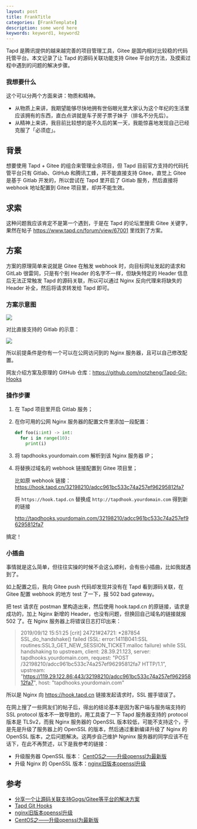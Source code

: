 ```yaml
---
layout: post
title: FrankTitle
categories: [FrankTemplate]
description: some word here
keywords: keyword1, keyword2
---
```



Tapd 是腾讯提供的越来越完善的项目管理工具，Gitee 是国内相对比较稳的代码托管平台。本文记录了让 Tapd 的源码关联功能支持 Gitee 平台的方法，及摸索过程中遇到的问题的解决步骤。
### 我想要什么

这个可以分两个方面来讲：物质和精神。

* 从物质上来讲，我期望能够尽快地拥有世俗眼光里大家认为这个年纪的生活里应该拥有的东西，直白点讲就是车子房子票子妹子（排名不分先后）。
* 从精神上来讲，我目前比较想的是不久后的某一天，我能惊喜地发现自己已经克服了「必须症」。

## 背景

想要使用 Tapd + Gitee 的组合来管理业余项目，但 Tapd 目前官方支持的代码托管平台只有 Gitlab、GitHub 和腾讯工蜂，并不能直接支持 Gitee，直觉上 Gitee 是基于 Gitlab 开发的，所以尝试在 Tapd 里开启了 Gitlab 服务，然后直接将 webhook 地址配置到 Gitee 项目里，却并不能生效。

## 求索

这种问题我应该肯定不是第一个遇到，于是在 Tapd 的论坛里搜索 Gitee 关键字，果然在帖子 <https://www.tapd.cn/forum/view/67001> 里找到了方案。

## 方案

方案的原理简单来说就是 Gitee 在触发 webhook 时，向目标网址发起的请求和 GitLab 很雷同，只是有个别 Header 的名字不一样，但缺失特定的 Header 信息后无法正常触发 Tapd 的源码关联，所以可以通过 Nginx 反向代理来将缺失的 Header 补全，然后将请求转发给 Tapd 即可。

### 方案示意图

![](/images/posts/tools/webhook-gitee.png)

对比直接支持的 Gitlab 的示意：

![](/images/posts/tools/webhook-gitlab.png)

所以前提条件是你有一个可以在公网访问到的 Nginx 服务器，且可以自己修改配置。

网友介绍方案及原理的 GitHub 仓库：<https://github.com/notzheng/Tapd-Git-Hooks>

### 操作步骤

1. 在 Tapd 项目里开启 Gitlab 服务；

2. 在你可用的公网 Nginx 服务器的配置文件里添加一段配置：

    ```python
    def foo(i:int) -> int:
      for i in range(10):
        print(i)
    ```

3. 将 tapdhooks.yourdomain.com 解析到该 Nginx 服务器 IP；

4. 将替换过域名的 webhook 链接配置到 Gitee 项目里；

    比如原 webhook 链接：https://hook.tapd.cn/32198210/adcc961bc533c74a257ef96295812fa7

    将 `https://hook.tapd.cn` 替换成 `http://tapdhook.yourdomain.com` 得到新的链接

    http://tapdhooks.yourdomain.com/32198210/adcc961bc533c74a257ef96295812fa7

搞定！

### 小插曲

事情就是这么简单，但往往实操的时候不会这么顺利，会有些小插曲，比如我就遇到了。

如上配置之后，我向 Gitee push 代码却发现并没有在 Tapd 看到源码关联，在 Gitee 配置 webhook 的地方 test 了一下，报 502 bad gateway。

把 test 请求在 postman 里构造出来，然后使用 hook.tapd.cn 的原链接，请求是成功的，加上 Nginx 新增的 Header，也没有问题，但换回自己域名的链接就报 502 了。在 Nginx 服务器上将错误日志打印出来：

> 2019/09/12 15:51:25 [crit] 24721#24721: *287854 SSL_do_handshake() failed (SSL: error:1411B041:SSL routines:SSL3_GET_NEW_SESSION_TICKET:malloc failure) while SSL handshaking to upstream, client: 28.39.21.123, server: tapdhooks.yourdomain.com, request: "POST /32198210/adcc961bc533c74a257ef96295812fa7 HTTP/1.1", upstream: "https://119.29.122.86:443/32198210/adcc961bc533c74a257ef96295812fa7", host: "tapdhooks.yourdomain.com"

所以是 Nginx 向 https://hook.tapd.cn 链接发起请求时，SSL 握手错误了。

在网上搜了一些网友们的帖子后，得出的结论基本是因为客户端与服务端支持的 SSL protocol 版本不一致导致的，用工具查了一下 Tapd 服务器支持的 protocol 版本是 TLSv2，而我 Nginx 服务器的 OpenSSL 版本较低，可能不支持这个，于是先是升级了服务器上的 OpenSSL 的版本，然后通过重新编译升级了 Nginx 的 OpenSSL 版本，之后问题解决。这两步自己维护 Ngninx 服务器的同学应该不在话下，在此不再赘述，以下是我参考的链接：

- 升级服务器 OpenSSL 版本： [CentOS之——升级openssl为最新版][]
- 升级 Nginx 的 OpenSSL 版本：[nginx旧版本openssl升级][]

## 参考

- [分享一个让源码关联支持Gogs/Gitee等平台的解决方案][]
- [Tapd Git Hooks][]
- [nginx旧版本openssl升级][]
- [CentOS之——升级openssl为最新版][]

[分享一个让源码关联支持Gogs/Gitee等平台的解决方案]: https://www.tapd.cn/forum/view/67001
[Tapd Git Hooks]: https://github.com/notzheng/Tapd-Git-Hooks
[nginx旧版本openssl升级]: https://my.oschina.net/u/1449160/blog/220415
[CentOS之——升级openssl为最新版]: https://blog.csdn.net/l1028386804/article/details/53165252

 